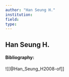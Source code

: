 ```yaml
---
author: "Han Seung H."
institution:
field:
type:
---
```


## Han Seung H.
#### Bibliography:

![[@Han_Seung_H2008-of]]